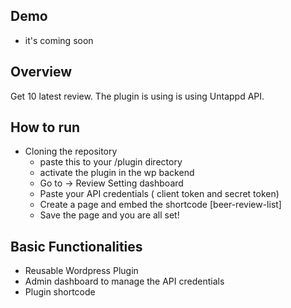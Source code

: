 ## Demo
- it's coming soon

## Overview 

Get 10 latest review. The plugin is using is using Untappd API. 

## How to run 
- Cloning the repository
  - paste this to your /plugin directory
  - activate the plugin in the wp backend
  - Go to -> Review Setting dashboard
  - Paste your API credentials ( client token and secret token)
  - Create a page and embed the shortcode [beer-review-list]
  - Save the page and you are all set!
 
## Basic Functionalities
- Reusable Wordpress Plugin
- Admin dashboard to manage the API credentials
- Plugin shortcode
